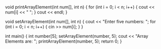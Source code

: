 
void printArrayElement(int num[], int n) {
    for (int i = 0; i < n; i++) {
        cout << num[i] << " ";
    }
    cout << endl;
}

void setArrayElement(int num[], int n) {
    cout << "Enter five numbers: ";
    for (int i = 0; i < n; i++) {
        cin >> num[i];
    }
}

int main() {
    int number[5];
    setArrayElement(number, 5);
    cout << "Array Elements are: ";
    printArrayElement(number, 5);
    return 0;
}
